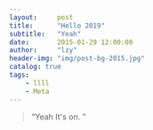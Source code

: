 ```yaml
---
layout:     post
title:      "Hello 2019"
subtitle:   "Yeah"
date:       2015-01-29 12:00:00
author:     "lzy"
header-img: "img/post-bg-2015.jpg"
catalog: true
tags:
    - llll
    - Meta
---
```


> “Yeah It's on. ”